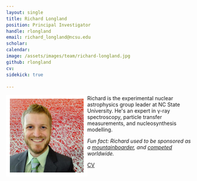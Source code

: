 ```yaml
---
layout: single
title: Richard Longland
position: Principal Investigator
handle: rlongland
email: richard_longland@ncsu.edu
scholar: 
calendar:
image: /assets/images/team/richard-longland.jpg
github: rlongland
cv:
sidekick: true

---
```


<img src="/assets/images/team/richard-longland.jpg" alt="Richard Longland" width="200" style="float: left; border: 10px solid #FFF"/>

Richard is the experimental nuclear
	    astrophysics group leader at NC State University. He's an expert in
	    &#947;-ray spectroscopy, particle transfer measurements, and
	    nucleosynthesis modelling.  
        
*Fun fact: Richard used to be sponsored as a 
<a href="https://en.wikipedia.org/wiki/Mountainboarding" target="_blank">mountainboarder</a>, 
and <a href="/assets/images/team/RichardSecret.jpg" target="_blank">competed</a> worldwide.*
                                   
<a href="/assets/docs/CV-long.pdf">CV</a>
